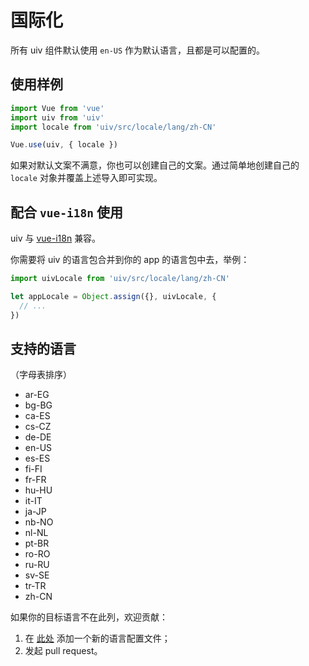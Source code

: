 # 国际化

所有 uiv 组件默认使用 `en-US` 作为默认语言，且都是可以配置的。

## 使用样例

```javascript
import Vue from 'vue'
import uiv from 'uiv'
import locale from 'uiv/src/locale/lang/zh-CN'

Vue.use(uiv, { locale })
```

如果对默认文案不满意，你也可以创建自己的文案。通过简单地创建自己的 `locale` 对象并覆盖上述导入即可实现。

## 配合 `vue-i18n` 使用

uiv 与 [vue-i18n](https://github.com/kazupon/vue-i18n) 兼容。

你需要将 uiv 的语言包合并到你的 app 的语言包中去，举例：

```javascript
import uivLocale from 'uiv/src/locale/lang/zh-CN'

let appLocale = Object.assign({}, uivLocale, {
  // ...
})
```

## 支持的语言

（字母表排序）

* ar-EG
* bg-BG
* ca-ES
* cs-CZ
* de-DE
* en-US
* es-ES
* fi-FI
* fr-FR
* hu-HU
* it-IT
* ja-JP
* nb-NO
* nl-NL
* pt-BR
* ro-RO
* ru-RU
* sv-SE
* tr-TR
* zh-CN

如果你的目标语言不在此列，欢迎贡献：

1. 在 [此处](https://github.com/uiv-lib/uiv/blob/dev/src/locale/lang) 添加一个新的语言配置文件；
2. 发起 pull request。
